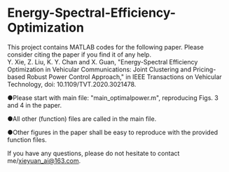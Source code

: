 # Energy-Spectral-Efficiency-Optimization
This project contains MATLAB codes for the following paper. Please consider citing the paper if you find it of any help.  
Y. Xie, Z. Liu, K. Y. Chan and X. Guan, "Energy-Spectral Efficiency Optimization in Vehicular Communications: Joint Clustering and Pricing-based Robust Power Control Approach," in IEEE Transactions on Vehicular Technology, doi: 10.1109/TVT.2020.3021478.

●Please start with main file: "main_optimalpower.m", reproducing Figs. 3 and 4 in the paper.

●All other (function) files are called in the main file.

●Other figures in the paper shall be easy to reproduce with the provided function files.

If you have any questions, please do not hesitate to contact me/xieyuan_ai@163.com.
